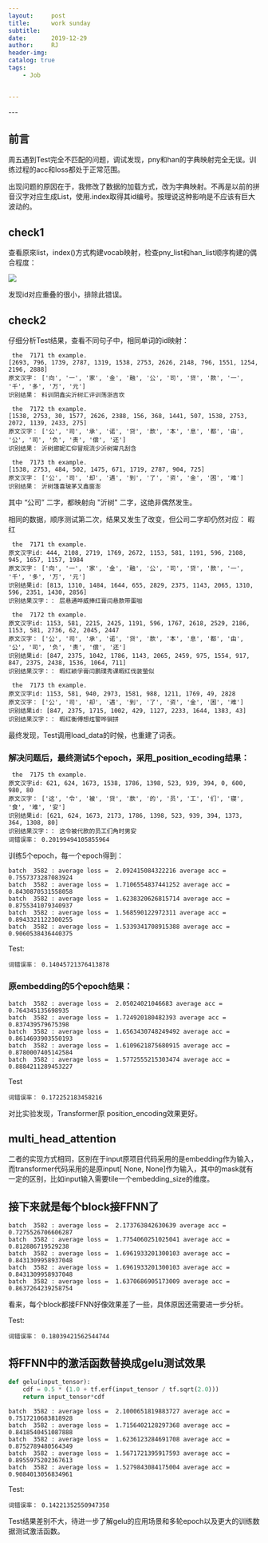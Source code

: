 ```yaml
---
layout:     post
title:      work sunday
subtitle:   
date:       2019-12-29
author:     RJ
header-img: 
catalog: true
tags:
    - Job


---
```

<p id = "build"></p>
---

## 前言
周五遇到Test完全不匹配的问题，调试发现，pny和han的字典映射完全无误。训练过程的acc和loss都处于正常范围。

出现问题的原因在于，我修改了数据的加载方式，改为字典映射。不再是以前的拼音汉字对应生成List，使用.index取得其id编号。按理说这种影响是不应该有巨大波动的。

## check1
 查看原來list，index()方式构建vocab映射，检查pny_list和han_list顺序构建的偶合程度：

 ![](https://raw.githubusercontent.com/rejae/rejae.github.io/master/img/20191229check.jpg)


发现id对应重叠的很小，排除此错误。

## check2
仔细分析Test结果，查看不同句子中，相同单词的id映射：
```
 the  7171 th example.
[2693, 796, 1739, 2787, 1319, 1538, 2753, 2626, 2148, 796, 1551, 1254, 2196, 2888]
原文汉字： ['向', '一', '家', '金', '融', '公', '司', '贷', '款', '一', '千', '多', '万', '元']
识别结果： 料训阴鑫尖沂树汇评训荡浙吉坎

 the  7172 th example.
[1538, 2753, 30, 1577, 2626, 2388, 156, 368, 1441, 507, 1538, 2753, 2072, 1139, 2433, 275]
原文汉字： ['公', '司', '承', '诺', '贷', '款', '本', '息', '都', '由', '公', '司', '负', '责', '偿', '还']
识别结果： 沂树廊妮汇仰冒规流少沂树甯凡刮含

 the  7173 th example.
[1538, 2753, 484, 502, 1475, 671, 1719, 2787, 904, 725]
原文汉字： ['公', '司', '却', '遇', '到', '了', '资', '金', '困', '难']
识别结果： 沂树篷喜玻茅又鑫窗澎
```
其中 “公司” 二字，都映射向  "沂树" 二字，这绝非偶然发生。

相同的数据，顺序测试第二次，结果又发生了改变，但公司二字却仍然对应： 暇红
```
 the  7171 th example.
原文汉字id: 444, 2108, 2719, 1769, 2672, 1153, 581, 1191, 596, 2108, 945, 1657, 1157, 1984
原文汉字： ['向', '一', '家', '金', '融', '公', '司', '贷', '款', '一', '千', '多', '万', '元']
识别结果id: [813, 1310, 1484, 1644, 655, 2829, 2375, 1143, 2065, 1310, 596, 2351, 1430, 2856]
识别结果汉字：： 层悬通哗威捧红膏闫悬款带蛋咖

 the  7172 th example.
原文汉字id: 1153, 581, 2215, 2425, 1191, 596, 1767, 2618, 2529, 2186, 1153, 581, 2736, 62, 2045, 2447
原文汉字： ['公', '司', '承', '诺', '贷', '款', '本', '息', '都', '由', '公', '司', '负', '责', '偿', '还']
识别结果id: [847, 2375, 1042, 1786, 1143, 2065, 2459, 975, 1554, 917, 847, 2375, 2438, 1536, 1064, 711]
识别结果汉字：： 暇红颖孚膏闫鹏璞秀课暇红伐装萤似

 the  7173 th example.
原文汉字id: 1153, 581, 940, 2973, 1581, 988, 1211, 1769, 49, 2828
原文汉字： ['公', '司', '却', '遇', '到', '了', '资', '金', '困', '难']
识别结果id: [847, 2375, 1715, 1002, 429, 1127, 2233, 1644, 1383, 43]
识别结果汉字：： 暇红衡傅想炫警哗锏拼
```

最终发现，Test调用load_data的时候，也重建了词表。

### 解决问题后，最终测试5个epoch，采用_position_ecoding结果：

```
 the  7175 th example.
原文汉字id: 621, 624, 1673, 1538, 1786, 1398, 523, 939, 394, 0, 600, 980, 80
原文汉字： ['这', '令', '被', '贷', '款', '的', '员', '工', '们', '寝', '食', '难', '安']
识别结果id: [621, 624, 1673, 2173, 1786, 1398, 523, 939, 394, 1373, 364, 1308, 80]
识别结果汉字：： 这令被代款的员工们角时男安
词错误率： 0.20199494105855964
```


训练5个epoch，每一个epoch得到：
```
batch  3582 : average loss =  2.092415084322216 average acc =  0.7557373287083924
batch  3582 : average loss =  1.7106554837441252 average acc =  0.8430870531558058
batch  3582 : average loss =  1.6238320626815714 average acc =  0.8755341079340937
batch  3582 : average loss =  1.568590122972311 average acc =  0.8943321122300255
batch  3582 : average loss =  1.5339341708915388 average acc =  0.9060538436440375
```

Test:
```
词错误率： 0.14045721376413878
```

### 原embedding的5个epoch结果：

```
batch  3582 : average loss =  2.05024021046683 average acc =  0.764345135698935
batch  3582 : average loss =  1.724920180482393 average acc =  0.837439579675398
batch  3582 : average loss =  1.6563430748249492 average acc =  0.8614693903550193
batch  3582 : average loss =  1.6109621875680915 average acc =  0.8780007405142584
batch  3582 : average loss =  1.5772555215303474 average acc =  0.8884211289453227
```

Test
```
词错误率： 0.172252183458216
```

对比实验发现，Transformer原 position_encoding效果更好。


## multi_head_attention
二者的实现方式相同，区别在于input原项目代码采用的是embedding作为输入，而transformer代码采用的是原input[ None, None]作为输入，其中的mask就有一定的区别，比如input输入需要tile一个embedding_size的维度。

## 接下来就是每个block接FFNN了
```
batch  3582 : average loss =  2.173763842630639 average acc =  0.7275526706606287
batch  3582 : average loss =  1.7754060251025041 average acc =  0.812886719529238
batch  3582 : average loss =  1.6961933201300103 average acc =  0.8431309958937048
batch  3582 : average loss =  1.6961933201300103 average acc =  0.8431309958937048
batch  3582 : average loss =  1.6370686905173009 average acc =  0.8637264239258754
```
看来，每个block都接FFNN好像效果差了一些，具体原因还需要进一步分析。

Test:
```
词错误率： 0.18039421562544744
```


## 将FFNN中的激活函数替换成gelu测试效果

```python
def gelu(input_tensor):
    cdf = 0.5 * (1.0 + tf.erf(input_tensor / tf.sqrt(2.0)))
    return input_tensor*cdf
```

```
batch  3582 : average loss =  2.1000651819883727 average acc =  0.7517210683818928
batch  3582 : average loss =  1.7156402128297368 average acc =  0.8418540451087888
batch  3582 : average loss =  1.6236123284691708 average acc =  0.8752789480564349
batch  3582 : average loss =  1.5671721395917593 average acc =  0.8955975202367613
batch  3582 : average loss =  1.5279843084175004 average acc =  0.9084013056834961
```

Test:
```
词错误率： 0.14221352550947358
```

Test结果差别不大，待进一步了解gelu的应用场景和多轮epoch以及更大的训练数据测试激活函数。

